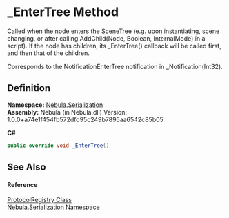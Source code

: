 # _EnterTree Method



Called when the node enters the SceneTree (e.g. upon instantiating, scene changing, or after calling AddChild(Node, Boolean, InternalMode) in a script). If the node has children, its _EnterTree() callback will be called first, and then that of the children.

Corresponds to the NotificationEnterTree notification in _Notification(Int32).




## Definition
**Namespace:** <a href="N_Nebula_Serialization">Nebula.Serialization</a>  
**Assembly:** Nebula (in Nebula.dll) Version: 1.0.0+a74e1f454fb572dfd95c249b7895aa6542c85b05

**C#**
``` C#
public override void _EnterTree()
```



## See Also


#### Reference
<a href="T_Nebula_Serialization_ProtocolRegistry">ProtocolRegistry Class</a>  
<a href="N_Nebula_Serialization">Nebula.Serialization Namespace</a>  
